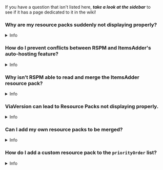 If you have a question that isn't listed here, ***take a look at the sidebar*** to see if it has a page dedicated to it
in the wiki!

### Why are my resource packs suddenly not displaying properly?  

<details>  
<summary>  
Info  
</summary>  

Sometimes issues can arise with resource pack merging, particularly after upgrading your server or plugins. For example, you may update your server from version 1.21 to 1.21.4 and notice that models for coins or swords in the EliteMobs resource pack are displayed as purple and black squares instead of the intended models.  

This issue can occur even if you haven’t made changes to Resource Pack Manager (RSPM) or other related resource pack settings.  

To resolve this, try the following:  

1. Stop your server.  
2. Delete the `ResourcePackManager` folder located in the `plugins` directory.  
3. Restart your server to allow RSPM to regenerate its configuration files and resource packs.  

This process often resolves display issues and restores proper functionality to your resource packs.  

</details>  

### How do I prevent conflicts between RSPM and ItemsAdder's auto-hosting feature?  

<details>  
<summary>  
Info  
</summary>  

ItemsAdder has its own auto-hosting feature, which can conflict with RSPM's auto-hosting if both are enabled. If you're using RSPM's auto-hosting and want it to handle all your resource packs—including those from ItemsAdder—you will need to disable ItemsAdder's auto-hosting.  

To do this, follow these steps:  

1. Open the `config.yml` file for ItemsAdder.  
2. Locate the `auto-external-host` setting and set it to `false`.  
3. Disable all other hosting methods by ensuring that no other hosting options are enabled in the configuration.  

Here’s an example of what the configuration should look like:  

```yaml
auto-external-host:
  enabled: false
```

</details>

### Why isn’t RSPM able to read and merge the ItemsAdder resource pack?  

<details>  
<summary>  
Info  
</summary>  

If you are using ItemsAdder, it is necessary to disable ItemsAdder's encryption to ensure that RSPM can read and merge the resource pack properly. ItemsAdder can encrypt its resource pack, which prevents RSPM from accessing and merging the files.  

To resolve this, follow these steps:  

1. Open the `config.yml` file for ItemsAdder.  
2. Set the following settings to `false`:  

```yaml
zip:
  protect-file-from-unzip:
    protection_1: false
    protection_2: false
```

</details>

### ViaVersion can lead to Resource Packs not displaying properly.  

<details>  
<summary>  
Info  
</summary>  

ViaVersion can cause issues with resource packs, particularly when running a server on a version lower than 1.21.4. Minecraft introduced changes in how resource packs are handled starting from 1.21.4. If you are running a server on a version like 1.21.3 and using ViaVersion to allow 1.21.4 clients to connect, these clients may experience issues displaying certain resource pack contents, such as custom models from FMM (FreeMinecraftModels).  

This happens because the resource pack system in Minecraft changed with the 1.21.4 update.

To resolve this, consider updating your server to 1.21.4 or higher, as this will ensure better compatibility with modern resource pack features, including FMM custom models.  

</details>

### Can I add my own resource packs to be merged?

<details>
<summary>
Info
</summary>

You can add your own custom resource packs by placing them in the `mixer` folder located inside the `ResourcePackManager` plugin directory.

Simply drop your `.zip` file into that folder. To ensure it’s merged correctly, update the `priorityOrder` section in the `config.yml` with the exact filename, including the `.zip` extension. For example:

```yaml
priorityOrder:
  - ResourcePackManager
  - EliteMobs
  - MyCustomPack.zip
```

This allows you to seamlessly merge EliteMobs, FreeMinecraftModels, and any custom textures into a single pack.

</details>


### How do I add a custom resource pack to the `priorityOrder` list?

<details>  
<summary>  
Info  
</summary>  

To add a custom resource pack to the `priorityOrder` in `ResourcePackManager`, simply include the **exact filename** of the `.zip` file you placed in the `mixer` folder.

For example, if you added a resource pack called `MyWeirdTextures.zip`, your config should look like this:

```yaml
priorityOrder:
  - ResourcePackManager
  - EliteMobs
  - MyWeirdTextures.zip

